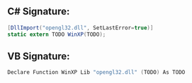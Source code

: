 
## C# Signature:
```cs
[DllImport("opengl32.dll", SetLastError=true)]
static extern TODO WinXP(TODO);
```

## VB Signature:
```cs
Declare Function WinXP Lib "opengl32.dll" (TODO) As TODO
```
